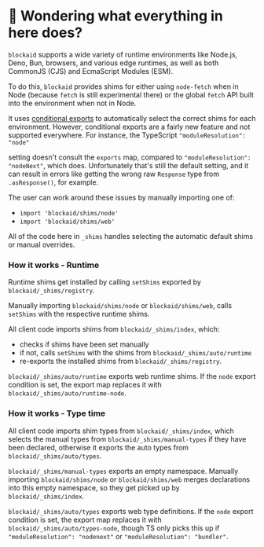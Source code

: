# 👋 Wondering what everything in here does?

`blockaid` supports a wide variety of runtime environments like Node.js, Deno, Bun, browsers, and various
edge runtimes, as well as both CommonJS (CJS) and EcmaScript Modules (ESM).

To do this, `blockaid` provides shims for either using `node-fetch` when in Node (because `fetch` is still experimental there) or the global `fetch` API built into the environment when not in Node.

It uses [conditional exports](https://nodejs.org/api/packages.html#conditional-exports) to
automatically select the correct shims for each environment. However, conditional exports are a fairly new
feature and not supported everywhere. For instance, the TypeScript `"moduleResolution": "node"`

setting doesn't consult the `exports` map, compared to `"moduleResolution": "nodeNext"`, which does.
Unfortunately that's still the default setting, and it can result in errors like
getting the wrong raw `Response` type from `.asResponse()`, for example.

The user can work around these issues by manually importing one of:

- `import 'blockaid/shims/node'`
- `import 'blockaid/shims/web'`

All of the code here in `_shims` handles selecting the automatic default shims or manual overrides.

### How it works - Runtime

Runtime shims get installed by calling `setShims` exported by `blockaid/_shims/registry`.

Manually importing `blockaid/shims/node` or `blockaid/shims/web`, calls `setShims` with the respective runtime shims.

All client code imports shims from `blockaid/_shims/index`, which:

- checks if shims have been set manually
- if not, calls `setShims` with the shims from `blockaid/_shims/auto/runtime`
- re-exports the installed shims from `blockaid/_shims/registry`.

`blockaid/_shims/auto/runtime` exports web runtime shims.
If the `node` export condition is set, the export map replaces it with `blockaid/_shims/auto/runtime-node`.

### How it works - Type time

All client code imports shim types from `blockaid/_shims/index`, which selects the manual types from `blockaid/_shims/manual-types` if they have been declared, otherwise it exports the auto types from `blockaid/_shims/auto/types`.

`blockaid/_shims/manual-types` exports an empty namespace.
Manually importing `blockaid/shims/node` or `blockaid/shims/web` merges declarations into this empty namespace, so they get picked up by `blockaid/_shims/index`.

`blockaid/_shims/auto/types` exports web type definitions.
If the `node` export condition is set, the export map replaces it with `blockaid/_shims/auto/types-node`, though TS only picks this up if `"moduleResolution": "nodenext"` or `"moduleResolution": "bundler"`.
